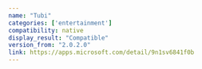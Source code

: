 ```yaml
---
name: "Tubi"
categories: ['entertainment']
compatibility: native
display_result: "Compatible"
version_from: "2.0.2.0"
link: https://apps.microsoft.com/detail/9n1sv6841f0b
---
```

